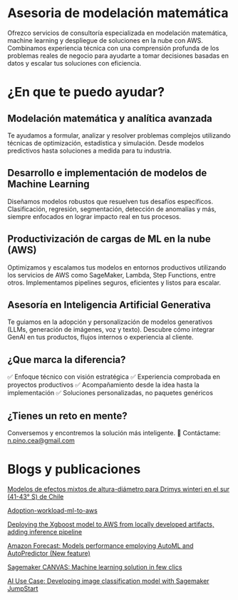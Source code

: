 # Asesoria de modelación matemática
Ofrezco servicios de consultoría especializada en modelación matemática, machine learning y despliegue de soluciones en la nube con AWS. Combinamos experiencia técnica con una comprensión profunda de los problemas reales de negocio para ayudarte a tomar decisiones basadas en datos y escalar tus soluciones con eficiencia.

# ¿En que te puedo ayudar?
## Modelación matemática y analítica avanzada
Te ayudamos a formular, analizar y resolver problemas complejos utilizando técnicas de optimización, estadística y simulación. Desde modelos predictivos hasta soluciones a medida para tu industria.

## Desarrollo e implementación de modelos de Machine Learning
Diseñamos modelos robustos que resuelven tus desafíos específicos. Clasificación, regresión, segmentación, detección de anomalías y más, siempre enfocados en lograr impacto real en tus procesos.

## Productivización de cargas de ML en la nube (AWS)
Optimizamos y escalamos tus modelos en entornos productivos utilizando los servicios de AWS como SageMaker, Lambda, Step Functions, entre otros. Implementamos pipelines seguros, eficientes y listos para escalar.

## Asesoría en Inteligencia Artificial Generativa
Te guiamos en la adopción y personalización de modelos generativos (LLMs, generación de imágenes, voz y texto). Descubre cómo integrar GenAI en tus productos, flujos internos o experiencia al cliente.

## ¿Que marca la diferencia? 
✅ Enfoque técnico con visión estratégica
✅ Experiencia comprobada en proyectos productivos
✅ Acompañamiento desde la idea hasta la implementación
✅ Soluciones personalizadas, no paquetes genéricos

## ¿Tienes un reto en mente?
Conversemos y encontremos la solución más inteligente. 
📩 Contáctame: [n.pino.cea@gmail.com](n.pino.cea@gmail.com)

# Blogs y publicaciones

[Modelos de efectos mixtos de altura-diámetro para Drimys winteri en el sur (41-43° S) de Chile](https://www.scielo.cl/article_plus.php?pid=S0717-92002019000100071&tlng=es&lng=es)

[Adoption-workload-ml-to-aws](https://github.com/nicolaspinocea/adoption-workload-ml-to-aws)

[Deploying the Xgboost model to AWS from locally developed artifacts, adding inference pipeline](https://dev.to/aws-builders/deploying-the-xgboost-model-to-aws-from-locally-developed-artifacts-adding-inference-pipeline-fa5)

[Amazon Forecast: Models performance employing AutoML and AutoPredictor (New feature)](https://dev.to/aws-builders/amazon-forecast-models-performance-employing-automl-and-autopredictor-new-feature-1l88)

[Sagemaker CANVAS: Machine learning solution in few clics](https://dev.to/aws-builders/sagemaker-canvas-machine-learning-solution-in-few-clics-ph8)

[AI Use Case: Developing image classification model with Sagemaker JumpStart](https://dev.to/aws-builders/ai-use-case-developing-image-classification-model-with-sagemaker-jumpstart-jcl)

